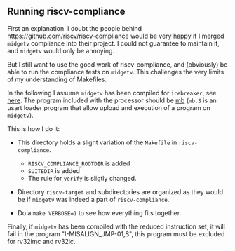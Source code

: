 ## Running riscv-compliance

First an explanation. I doubt the people behind
https://github.com/riscv/riscv-compliance would be very happy if I
merged `midgetv` compliance into their project. I could not guarantee
to maintain it, and `midgetv` would only be annoying.

But I still want to use the good work of riscv-compliance, and
(obviously) be able to run the compliance tests on `midgetv`. This
challenges the very limits of my understanding of Makefiles.

In the following I assume `midgetv` has been compiled for
`icebreaker`, see [here](../../hwtst/icebreaker). The program included
with the processor should be
[mb](../../sw/hwexamples/midgetv_blast/mb.S) (`mb.S` is an usart
loader program that allow upload and execution of a program on `midgetv`).


This is how I do it:

* This directory holds a slight variation of the `Makefile` in
  `riscv-compliance`. 
  * `RISCV_COMPLIANCE_ROOTDIR` is added
  * `SUITEDIR` is added
  * The rule for `verify` is sligtly changed.

* Directory `riscv-target` and subdirectories are organized as they
  would be if `midgetv` was indeed a part of `riscv-compliance`.

* Do a `make VERBOSE=1` to see how everything fits together.


Finally, if `midgetv` has been compiled with the reduced instruction
set, it will fail in the program "I-MISALIGN_JMP-01,S", this program
must be excluded for rv32imc and rv32ic.


  
  


  